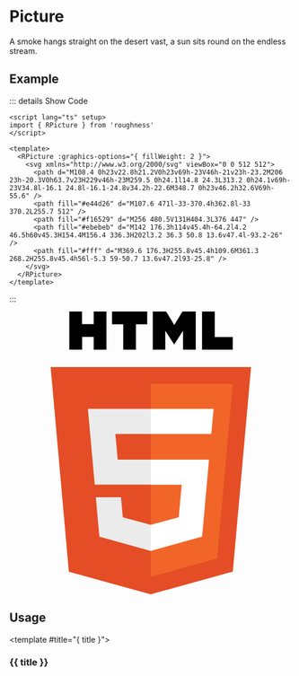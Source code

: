 <script lang="ts" setup>
import { RPicture } from 'roughness'
</script>

# Picture

A smoke hangs straight on the desert vast, a sun sits round on the endless stream.

## Example

::: details Show Code

```vue
<script lang="ts" setup>
import { RPicture } from 'roughness'
</script>

<template>
  <RPicture :graphics-options="{ fillWeight: 2 }">
    <svg xmlns="http://www.w3.org/2000/svg" viewBox="0 0 512 512">
      <path d="M108.4 0h23v22.8h21.2V0h23v69h-23V46h-21v23h-23.2M206 23h-20.3V0h63.7v23H229v46h-23M259.5 0h24.1l14.8 24.3L313.2 0h24.1v69h-23V34.8l-16.1 24.8l-16.1-24.8v34.2h-22.6M348.7 0h23v46.2h32.6V69h-55.6" />
      <path fill="#e44d26" d="M107.6 471l-33-370.4h362.8l-33 370.2L255.7 512" />
      <path fill="#f16529" d="M256 480.5V131H404.3L376 447" />
      <path fill="#ebebeb" d="M142 176.3h114v45.4h-64.2l4.2 46.5h60v45.3H154.4M156.4 336.3H202l3.2 36.3 50.8 13.6v47.4l-93.2-26" />
      <path fill="#fff" d="M369.6 176.3H255.8v45.4h109.6M361.3 268.2H255.8v45.4h56l-5.3 59-50.7 13.6v47.2l93-25.8" />
    </svg>
  </RPicture>
</template>
```

:::

<RPicture :graphics-options="{ fillWeight: 2 }" :style="{ width: '192px' }">
  <svg xmlns="http://www.w3.org/2000/svg" viewBox="0 0 512 512">
    <path d="M108.4 0h23v22.8h21.2V0h23v69h-23V46h-21v23h-23.2M206 23h-20.3V0h63.7v23H229v46h-23M259.5 0h24.1l14.8 24.3L313.2 0h24.1v69h-23V34.8l-16.1 24.8l-16.1-24.8v34.2h-22.6M348.7 0h23v46.2h32.6V69h-55.6" />
    <path fill="#e44d26" d="M107.6 471l-33-370.4h362.8l-33 370.2L255.7 512" />
    <path fill="#f16529" d="M256 480.5V131H404.3L376 447" />
    <path fill="#ebebeb" d="M142 176.3h114v45.4h-64.2l4.2 46.5h60v45.3H154.4M156.4 336.3H202l3.2 36.3 50.8 13.6v47.4l-93.2-26" />
    <path fill="#fff" d="M369.6 176.3H255.8v45.4h109.6M361.3 268.2H255.8v45.4h56l-5.3 59-50.7 13.6v47.2l93-25.8" />
  </svg>
</RPicture>

## Usage

<RUsage file="src/picture/index.vue">

  <template #title="{ title }">

  ### {{ title }}

  </template>

</RUsage>
